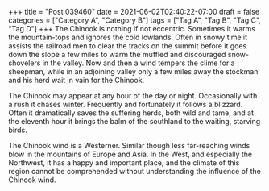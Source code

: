 +++
title = "Post 039460"
date = 2021-06-02T02:40:22-07:00
draft = false
categories = ["Category A", "Category B"]
tags = ["Tag A", "Tag B", "Tag C", "Tag D"]
+++
The Chinook is nothing if not eccentric. Sometimes it warms the mountain-tops and ignores the cold lowlands. Often in snowy time it assists the railroad men to clear the tracks on the summit before it goes down the slope a few miles to warm the muffled and discouraged snow-shovelers in the valley. Now and then a wind tempers the clime for a sheepman, while in an adjoining valley only a few miles away the stockman and his herd wait in vain for the Chinook.

The Chinook may appear at any hour of the day or night. Occasionally with a rush it chases winter. Frequently and fortunately it follows a blizzard. Often it dramatically saves the suffering herds, both wild and tame, and at the eleventh hour it brings the balm of the southland to the waiting, starving birds.

The Chinook wind is a Westerner. Similar though less far-reaching winds blow in the mountains of Europe and Asia. In the West, and especially the Northwest, it has a happy and important place, and the climate of this region cannot be comprehended without understanding the influence of the Chinook wind.
